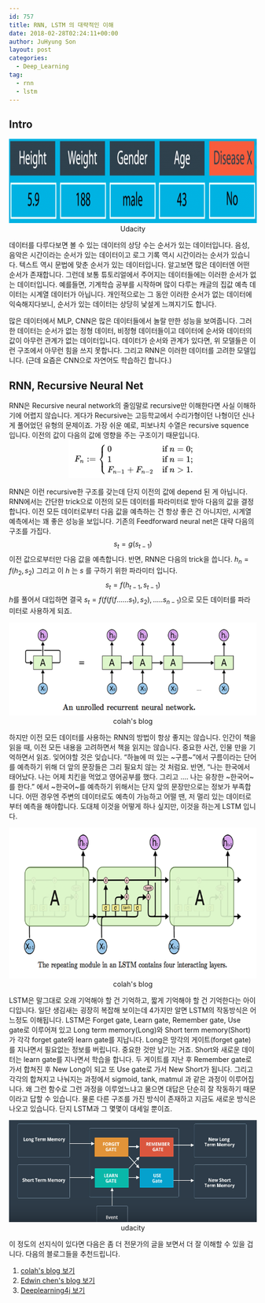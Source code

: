 ```yaml
---
id: 757
title: RNN, LSTM 의 대략적인 이해
date: 2018-02-28T02:24:11+00:00
author: JuHyung Son
layout: post
categories:
  - Deep_Learning
tag:
  - rnn
  - lstm
---
```

<h2>Intro</h2>

<div align='center'><img src="../wp-content/uploads/2018/02/스크린샷-2018-02-28-오전-12.47.31-1024x171.png" alt="" width="1024" height="171" /> Udacity</div>

데이터를 다루다보면 볼 수 있는 데이터의 상당 수는 순서가 있는 데이터입니다. 음성, 음악은 시간이라는 순서가 있는 데이터이고 로그 기록 역시 시간이라는 순서가 있습니다. 텍스트 역시 문법에 맞춘 순서가 있는 데이터입니다. 알고보면 많은 데이터엔 어떤 순서가 존재합니다. 그런데 보통 튜토리얼에서 주어지는 데이터들에는 이러한 순서가 없는 데이터입니다. 예를들면, 기계학습 공부를 시작하며 많이 다루는 캐글의 집값 예측 데이터는 시계열 데이터가 아닙니다. 개인적으로는 그 동안 이러한 순서가 없는 데이터에 익숙해지다보니, 순서가 있는 데이터는 상당히 낯설게 느껴지기도 합니다.

많은 데이터에서 MLP, CNN은 많은 데이터들에서 놀랄 만한 성능을 보여줍니다. 그러한 데이터는 순서가 없는 정형 데이터, 비정형 데이터들이고 데이터에 순서와 데이터의 값이 아무런 관계가 없는 데이터입니다. 데이터가 순서와 관계가 있다면, 위 모델들은 이런 구조에서 아무런 힘을 쓰지 못합니다. 그리고 RNN은 이러한 데이터를 고려한 모델입니다. (근데 요즘은 CNN으로 자연어도 학습하긴 합니다.)

<h2>RNN, Recursive Neural Net</h2>
RNN은 Recursive neural network의 줄임말로 recursive만 이해한다면 사실 이해하기에 어렵지 않습니다. 게다가 Recursive는 고등학교에서 수리가형이던 나형이던 신나게 풀어었던 유형의 문제이죠. 가장 쉬운 예로, 피보나치 수열은 recursive squence 입니다. 이전의 값이 다음의 값에 영향을 주는 구조이기 때문입니다.

<div align='center'> <img src="../wp-content/uploads/2018/02/스크린샷-2018-02-28-오전-1.00.35.png" alt="" width="262" height="78" /></div>

RNN은 이런 recursive한 구조를 갖는데 단지 이전의 값에 depend 된 게 아닙니다. RNN에서는 간단한 trick으로 이전의 모든 데이터를 파라미터로 받아 다음의 값을 결정합니다. 이전 모든 데이터로부터 다음 값을 예측하는 건 항상 좋은 건 아니지만, 시계열 예측에서는 꽤 좋은 성능을 보입니다. 기존의 Feedforward neural net은 대략 다음의 구조를 가집다. $$s _ {t} = g (s _ {t-1} )$$ 이전 값으로부터만 다음 값을 예측합니다. 반면, RNN은 다음의 trick을 씁니다. $h _ {n} = f( h _ {2} , s _ {2} )$ 그리고 이 $h$ 는 $s$ 를 구하기 위한 파라미터 입니다. $$s _ {t} = f ( h _ {t-1} , s _ {t -1} )$$ $h$를 풀어서 대입하면 결국 $s _ {t} = f(f(f(f...... s _ {1}), s _ {2}),.....s _ {n-1})$으로 모든 데이터를 파라미터로 사용하게 되죠.

<div align='center'> <img src="../wp-content/uploads/2018/02/스크린샷-2018-02-28-오전-1.25.11.png" alt="" width="599" height="189" />
colah's blog</div>

하지만 이전 모든 데이터를 사용하는 RNN의 방법이 항상 좋지는 않습니다. 인간이 책을 읽을 때, 이전 모든 내용을 고려하면서 책을 읽지는 않습니다. 중요한 사건, 인물 만을 기억하면서 읽죠. 잊어야할 것은 잊습니다. “하늘에 떠 있는 ~구름~”에서 구름이라는 단어를 예측하기 위해 더 앞의 문장들은 그리 필요치 않는 것 처럼요. 반면, “나는 한국에서 태어났다. 나는 어제 치킨을 먹었고 영어공부를 했다. 그리고 .... 나는 유창한 ~한국어~를 한다.” 에서 ~한국어~를 예측하기 위해서는 단지 앞의 문장만으로는 정보가 부족합니다. 어떤 경우엔 주변의 데이터로도 예측이 가능하고 어떨 땐, 저 멀리 있는 데이터로부터 예측을 해야합니다. 도대체 이것을 어떻게 하나 싶지만, 이것을 하는게 LSTM 입니다.

<div align='center'><img class="wp-image-763 size-full" src="../wp-content/uploads/2018/02/스크린샷-2018-02-28-오전-1.44.02.png" alt="" width="739" height="306" /> colah's blog</div>

LSTM은 말그대로 오래 기억해야 할 건 기억하고, 짧게 기억해야 할 건 기억한다는 아이디입니다. 일단 생김새는 굉장히 복잡해 보이는데 4가지만 알면 LSTM의 작동방식은 어느정도 이해됩니다. LSTM은 Forget gate, Learn gate, Remember gate, Use gate로 이루어져 있고 Long term memory(Long)와 Short term memory(Short)가 각각 forget gate와 learn gate를 지납니다. Long은 망각의 게이트(forget gate)를 지나면서 필요없는 정보를 버립니다. 중요한 것만 남기는 거죠. Short와 새로운 데이터는 learn gate를 지나면서 학습을 합니다. 두 게이트를 지난 후 Remember gate로 가서 합쳐진 후 New Long이 되고 또 Use gate로 가서 New Short가 됩니다. 그리고 각각의 합쳐지고 나눠지는 과정에서 sigmoid, tank, matmul 과 같은 과정이 이루어집니다. 왜 그런 함수로 그런 과정을 이루었느냐고 물으면 대답은 단순히 잘 작동하기 때문이라고 답할 수 있습니다. 물론 다른 구조를 가진 방식이 존재하고 지금도 새로운 방식은 나오고 있습니다. 단지 LSTM과 그 몇몇이 대세일 뿐이죠.

<div align='center'> <img class="wp-image-766 size-full" src="../wp-content/uploads/2018/02/스크린샷-2018-02-28-오전-1.53.07.png" alt="" width="561" height="207" /> udacity </div>

이 정도의 선지식이 있다면 다음은 좀 더 전문가의 글을 보면서 더 잘 이해할 수 있을 겁니다. 다음의 블로그들을 추천드립니다.
<ol>
 	<li><a href="http://colah.github.io">colah's blog 보기</a></li>
 	<li><a href="http://blog.echen.me/2017/05/30/exploring-lstms/">Edwin chen's blog 보기</a></li>
 	<li><a href="https://deeplearning4j.org/lstm.html#feedforward">Deeplearning4j 보기</a></li>
</ol>

